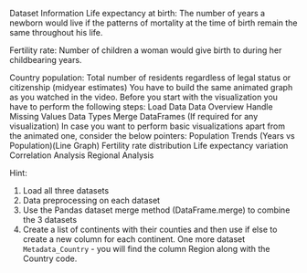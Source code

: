 Dataset Information
Life expectancy at birth: The number of years a newborn would live if the patterns of mortality at the time of birth remain the same throughout his life.

Fertility rate: Number of children a woman would give birth to during her childbearing years. 

Country population: Total number of residents regardless of legal status or citizenship (midyear estimates)
You have to build the same animated graph as you watched in the video. Before you start with the visualization you have to perform the following steps: 
Load Data
Data Overview
Handle Missing Values
Data Types
Merge DataFrames (If required for any visualization)
In case you want to perform basic visualizations apart from the animated one, consider the below pointers:
Population Trends (Years vs Population)(Line Graph)
Fertility rate distribution 
Life expectancy variation
Correlation Analysis
Regional Analysis

Hint: 
1. Load all three datasets 
2. Data preprocessing on each dataset
3. Use the Pandas dataset merge method (DataFrame.merge) to combine the 3 datasets
4. Create a list of continents with their counties and then use if else to create a new column for each continent. 
One more dataset `Metadata_Country` - you will find the column Region along with the Country code. 


